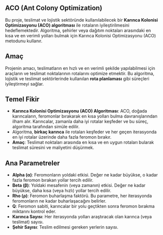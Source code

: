 ## ACO (Ant Colony Optimization)

Bu proje, teslimat ve lojistik sektöründe kullanılabilecek bir **Karınca Kolonisi Optimizasyonu (ACO) algoritması** ile rotaların iyileştirilmesini hedeflemektedir. Algoritma, şehirler veya dağıtım noktaları arasındaki en kısa ve en verimli yolları bulmak için Karınca Kolonisi Optimizasyonu (ACO) metodunu kullanır.

## Amaç

Projenin amacı, teslimatların en hızlı ve en verimli şekilde yapılabilmesi için araçların ve teslimat noktalarının rotalarını optimize etmektir. Bu algoritma, lojistik ve teslimat sektörlerinde kullanılan **rota planlaması** gibi süreçleri iyileştirmeyi sağlar.

## Temel Fikir

- **Karınca Kolonisi Optimizasyonu (ACO) Algoritması**: ACO, doğada karıncaların, feromonlar bırakarak en kısa yolları bulma davranışlarından ilham alır. Karıncalar, zamanla daha iyi rotalar keşfeder ve bu süreç, algoritma tarafından simüle edilir.
- Algoritma, **birkaç karınca** ile rotaları keşfeder ve her geçen iterasyonda en iyi rotalar üzerinde daha fazla feromon bırakır.
- **Amaç**: Teslimat noktaları arasında en kısa ve en uygun rotaları bularak teslimat süresini ve maliyetini düşürmek.


## Ana Parametreler

- **Alpha (α)**: Feromonların yoldaki etkisi. Değer ne kadar büyükse, o kadar fazla feromon bırakan yollar tercih edilir.
- **Beta (β)**: Yoldaki mesafenin (veya zamanın) etkisi. Değer ne kadar büyükse, daha kısa (veya hızlı) yollar tercih edilir.
- **Rho (ρ)**: Feromon buharlaşma faktörü. Bu parametre, her iterasyonda feromonların ne kadar buharlaşacağını belirler.
- **Q**: Feromon sabiti, karıncalar bir yolu geçtikten sonra feromon bırakma miktarını kontrol eder.
- **Karınca Sayısı**: Her iterasyonda yolları araştıracak olan karınca (veya teslimat) sayısı.
- **Şehir Sayısı**: Teslim edilmesi gereken yerlerin sayısı.


